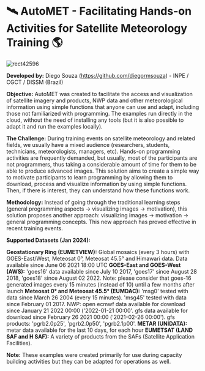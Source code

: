 # 🛰️ AutoMET - Facilitating Hands-on Activities for Satellite Meteorology Training 🌎

![rect42596](https://github.com/diegormsouza/automet/assets/54595784/e2452735-f752-44e5-9665-42438980a790)

**Developed by:** Diego Souza (https://github.com/diegormsouza) - INPE / CGCT / DISSM (Brazil)

**Objective:** AutoMET was created to facilitate the access and visualization of satellite imagery and products, NWP data and other meteorological information using simple functions that anyone can use and adapt, including those not familiarized with programming. The examples run directly in the cloud, without the need of installing any tools (but it is also possible to adapt it and run the examples locally).

**The Challenge:** During training events on satellite meteorology and related fields, we usually have a mixed audience (researchers, students, technicians, meteorologists, managers, etc). Hands-on programming activities are frequently demanded, but usually, most of the participants are not programmers, thus taking a considerable amount of time for them to be able to produce advanced images. This solution aims to create a simple way to motivate participants to learn programming by allowing them to download, process and visualize information by using simple functions. Then, if there is interest, they can understand how these functions work.

**Methodology:** Instead of going through the traditional learning steps (general programming aspects -> visualizing images -> motivation), this solution proposes another approach: visualizing images -> motivation -> general programming concepts. This new approach has proved effective in recent training events.

**Supported Datasets (Jan 2024):**

**Geostationary Ring (EUMETVIEW):** Global mosaics (every 3 hours) with GOES-East/West, Meteosat 0°, Meteosat 45.5° and Himawari data. Data available since June 06 2021 18:00 UTC
**GOES-East and GOES-West (AWS):** 'goes16' data available since July 10 2017, 'goes17' since August 28 2018, 'goes18' since August 02 2022. Note: please consider that goes-16 generated images every 15 minutes (instead of 10) until a few months after launch
**Meteosat 0° and Meteosat 45.5° (EUMDAC):** 'msg0' tested with data since March 26 2004 (every 15 minutes). 'msg45' tested with data since February 01 2017.
NWP: open ecmwf data available for download since January 21 2022 00:00 ('2022-01-21 00:00'. gfs data available for download since February 26 2021 00:00 ('2021-02-26 00:00'). gfs products: 'pgrb2.0p25', 'pgrb2.0p50', 'pgrb2.1p00'.
**METAR (UNIDATA):** metar data available for the last 10 days, for each hour
**EUMETSAT (LAND SAF and H SAF):** A variety of products from the SAFs (Satellite Application Facilities).

**Note:** These examples were created primarily for use during capacity building activities but they can be adapted for operations as well.
